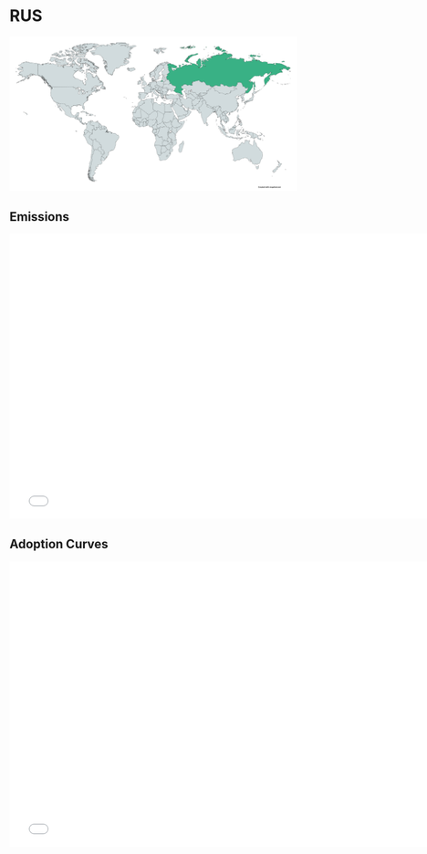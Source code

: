 



# RUS 
  
![](../region%20maps/RUS.png)  
  
  

## Emissions
<iframe id='igraph' scrolling='no' style='border:none' seamless='seamless' src= "mwedges-pathway-RUS-dauwe.html" height='500' width='150%'></iframe>  
  

## Adoption Curves
<iframe id='igraph' scrolling='no' style='border:none' seamless='seamless' src= "scurves-RUS-pathway-dauwe.html" height='500' width='150%'></iframe>  
